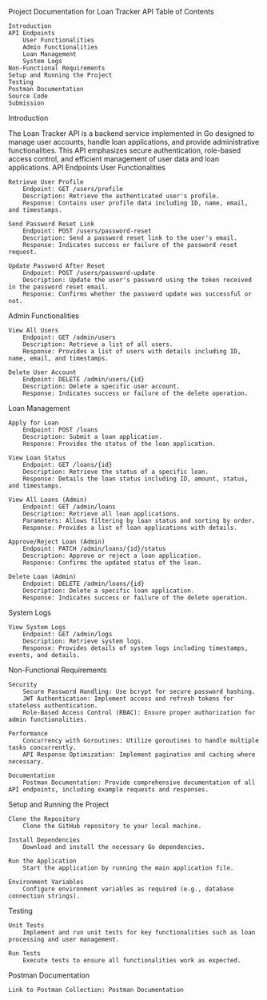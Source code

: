 Project Documentation for Loan Tracker API
Table of Contents

    Introduction
    API Endpoints
        User Functionalities
        Admin Functionalities
        Loan Management
        System Logs
    Non-Functional Requirements
    Setup and Running the Project
    Testing
    Postman Documentation
    Source Code
    Submission

Introduction

The Loan Tracker API is a backend service implemented in Go designed to manage user accounts, handle loan applications, and provide administrative functionalities. This API emphasizes secure authentication, role-based access control, and efficient management of user data and loan applications.
API Endpoints
User Functionalities

    Retrieve User Profile
        Endpoint: GET /users/profile
        Description: Retrieve the authenticated user's profile.
        Response: Contains user profile data including ID, name, email, and timestamps.

    Send Password Reset Link
        Endpoint: POST /users/password-reset
        Description: Send a password reset link to the user's email.
        Response: Indicates success or failure of the password reset request.

    Update Password After Reset
        Endpoint: POST /users/password-update
        Description: Update the user's password using the token received in the password reset email.
        Response: Confirms whether the password update was successful or not.

Admin Functionalities

    View All Users
        Endpoint: GET /admin/users
        Description: Retrieve a list of all users.
        Response: Provides a list of users with details including ID, name, email, and timestamps.

    Delete User Account
        Endpoint: DELETE /admin/users/{id}
        Description: Delete a specific user account.
        Response: Indicates success or failure of the delete operation.

Loan Management

    Apply for Loan
        Endpoint: POST /loans
        Description: Submit a loan application.
        Response: Provides the status of the loan application.

    View Loan Status
        Endpoint: GET /loans/{id}
        Description: Retrieve the status of a specific loan.
        Response: Details the loan status including ID, amount, status, and timestamps.

    View All Loans (Admin)
        Endpoint: GET /admin/loans
        Description: Retrieve all loan applications.
        Parameters: Allows filtering by loan status and sorting by order.
        Response: Provides a list of loan applications with details.

    Approve/Reject Loan (Admin)
        Endpoint: PATCH /admin/loans/{id}/status
        Description: Approve or reject a loan application.
        Response: Confirms the updated status of the loan.

    Delete Loan (Admin)
        Endpoint: DELETE /admin/loans/{id}
        Description: Delete a specific loan application.
        Response: Indicates success or failure of the delete operation.

System Logs

    View System Logs
        Endpoint: GET /admin/logs
        Description: Retrieve system logs.
        Response: Provides details of system logs including timestamps, events, and details.

Non-Functional Requirements

    Security
        Secure Password Handling: Use bcrypt for secure password hashing.
        JWT Authentication: Implement access and refresh tokens for stateless authentication.
        Role-Based Access Control (RBAC): Ensure proper authorization for admin functionalities.

    Performance
        Concurrency with Goroutines: Utilize goroutines to handle multiple tasks concurrently.
        API Response Optimization: Implement pagination and caching where necessary.

    Documentation
        Postman Documentation: Provide comprehensive documentation of all API endpoints, including example requests and responses.

Setup and Running the Project

    Clone the Repository
        Clone the GitHub repository to your local machine.

    Install Dependencies
        Download and install the necessary Go dependencies.

    Run the Application
        Start the application by running the main application file.

    Environment Variables
        Configure environment variables as required (e.g., database connection strings).

Testing

    Unit Tests
        Implement and run unit tests for key functionalities such as loan processing and user management.

    Run Tests
        Execute tests to ensure all functionalities work as expected.

Postman Documentation

    Link to Postman Collection: Postman Documentation